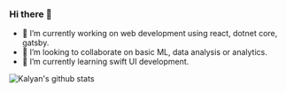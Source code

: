 ### Hi there 👋

- 🔭 I’m currently working on web development using react, dotnet core, gatsby.
- 👯 I’m looking to collaborate on basic ML, data analysis or analytics.
- 🌱 I’m currently learning swift UI development.

![Kalyan's github stats](https://github-readme-stats.vercel.app/api?username=kkankala&show_icons=true)

<!--
**kkankala/kkankala** is a ✨ _special_ ✨ repository because its `README.md` (this file) appears on your GitHub profile.

Here are some ideas to get you started:
- 🤔 I’m looking for help with ...
- 💬 Ask me about ...
- 📫 How to reach me: ...
- 😄 Pronouns: ...
- ⚡ Fun fact: ...
-->
